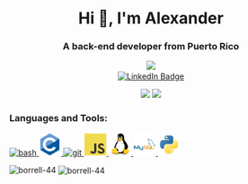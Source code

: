 <h1 align="center">Hi 👋, I'm Alexander</h1>
<h3 align="center">A back-end developer from Puerto Rico</h3>



<div class=HeadSticker align="center">
    <img src="https://hackaday.com/wp-content/uploads/2020/07/spinning-donut-thumb.gif?w=600&h=600" width="300"/>
</div>

<div id="badges" align="center">
  <a href="https://www.linkedin.com/in/borrell-wkvche/">
    <img src="https://img.shields.io/badge/LinkedIn-blue?style=for-the-badge&logo=linkedin&logoColor=white" alt="LinkedIn Badge"/>
  </a>
  
  <a href="alexborrell44@gmail.com"><img src="https://img.shields.io/badge/EMAIL-purple?style=for-the-badge"></a>
  <a href='https://docs.google.com/document/d/1RqyEl1ReMwFzUFJy2dHLSQpO-V-JS_c3/edit?usp=sharing&ouid=111755536672643357597&rtpof=true&sd=true'><img src="https://img.shields.io/badge/RESUME-forestgreen?style=for-the-badge"></a>
</div>


<p align="left">
</p>

<h3 align="left">Languages and Tools:</h3>
<p align="left"> <a href="https://www.gnu.org/software/bash/" target="_blank" rel="noreferrer"> <img src="https://www.vectorlogo.zone/logos/gnu_bash/gnu_bash-icon.svg" alt="bash" width="40" height="40"/> </a> <a href="https://www.cprogramming.com/" target="_blank" rel="noreferrer"> <img src="https://raw.githubusercontent.com/devicons/devicon/master/icons/c/c-original.svg" alt="c" width="40" height="40"/> </a> <a href="https://git-scm.com/" target="_blank" rel="noreferrer"> <img src="https://www.vectorlogo.zone/logos/git-scm/git-scm-icon.svg" alt="git" width="40" height="40"/> </a> <a href="https://developer.mozilla.org/en-US/docs/Web/JavaScript" target="_blank" rel="noreferrer"> <img src="https://raw.githubusercontent.com/devicons/devicon/master/icons/javascript/javascript-original.svg" alt="javascript" width="40" height="40"/> </a> <a href="https://www.linux.org/" target="_blank" rel="noreferrer"> <img src="https://raw.githubusercontent.com/devicons/devicon/master/icons/linux/linux-original.svg" alt="linux" width="40" height="40"/> </a> <a href="https://www.mysql.com/" target="_blank" rel="noreferrer"> <img src="https://raw.githubusercontent.com/devicons/devicon/master/icons/mysql/mysql-original-wordmark.svg" alt="mysql" width="40" height="40"/> </a> <a href="https://www.python.org" target="_blank" rel="noreferrer"> <img src="https://raw.githubusercontent.com/devicons/devicon/master/icons/python/python-original.svg" alt="python" width="40" height="40"/> </a> </p>

<p><img align="left" src="https://github-readme-stats.vercel.app/api/top-langs?username=borrell-44&show_icons=true&theme=dark&locale=en&layout=compact" alt="borrell-44" /></p>

<p>&nbsp;<img align="center" src="https://github-readme-stats.vercel.app/api?username=borrell-44&show_icons=true&theme=dark&locale=en" alt="borrell-44" /></p>


